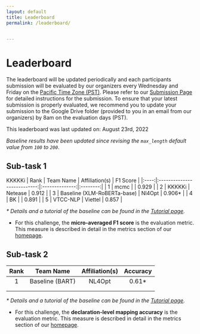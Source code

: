 ```yaml
---
layout: default
title: Leaderboard
permalink: /leaderboard/


---
```


# Leaderboard

The leaderboard will be updated periodically and each participants submission will be evaluated by our organizers every Wednesday and Friday on the [Pacific Time Zone (PST)](https://time.is/PT). Please refer to <!-- the template in the starter kit and --> our [Submission Page](https://nl4opt.github.io/submissions/) for detailed instructions for the submission. To ensure that your latest submission is properly evaluated, we recommend you to update your submission to the Google Drive folder (provided to you in an email from our organizers) by 8am on the evaluation days (PST). 

This leaderboard was last updated on: August 23rd, 2022

*Baseline results have been updated since revising the `max_length` default value from `100` to `200`*.

## Sub-task 1
KKKKKi
| Rank | Team Name                   | Affiliation(s) | F1 Score |
|:----:|:---------------------------:|:--------------:|:--------:|
| 1    | mcmc                        |                | 0.929    |
| 2    | KKKKKi                      | Netease        | 0.912    |
| 3    | Baseline (XLM-RoBERTa-base) | Nl4Opt         | 0.906*   |
| 4    | BK                          |                | 0.891    |
| 5    | VTCC-NLP                    | Viettel        | 0.857    |

*\* Details and a tutorial of the baseline can be found in the [Tutorial page](https://nl4opt.github.io/tutorial/).*

* For this challenge, the **micro-averaged F1 score** is the evaluation metric. This measure is described in detail in the metrics section of our [homepage](https://nl4opt.github.io/). 

## Sub-task 2

| Rank | Team Name       | Affiliation(s) | Accuracy |
|:----:|:---------------:|:--------------:|:--------:|
| 1    | Baseline (BART) | NL4Opt         | 0.61*    |
|      |                 |                |          |
|      |                 |                |          |

*\* Details and a tutorial of the baseline can be found in the [Tutorial page](https://nl4opt.github.io/tutorial/).*

* For this challenge, the **declaration-level mapping accuracy** is the evaluation metric. This measure is described in detail in the metrics section of our [homepage](https://nl4opt.github.io/).
